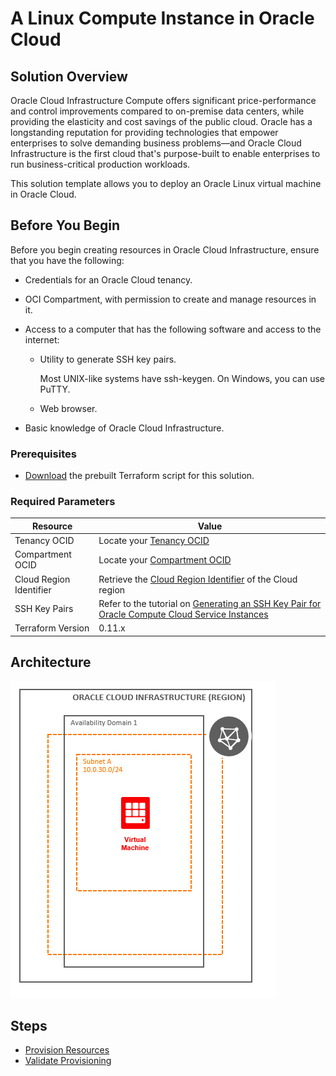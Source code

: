 # A Linux Compute Instance in Oracle Cloud

## Solution Overview

Oracle Cloud Infrastructure Compute offers significant price-performance and control improvements compared to on-premise data centers, while providing the elasticity and cost savings of the public cloud. Oracle has a longstanding reputation for providing technologies that empower enterprises to solve demanding business problems—and Oracle Cloud Infrastructure is the first cloud that's purpose-built to enable enterprises to run business-critical production workloads.

This solution template allows you to deploy an Oracle Linux virtual machine in Oracle Cloud.

## Before You Begin

Before you begin creating resources in Oracle Cloud Infrastructure, ensure that you have the following:

* Credentials for an Oracle Cloud tenancy.

* OCI Compartment, with permission to create and manage resources in it.

* Access to a computer that has the following software and access to the internet:

    * Utility to generate SSH key pairs.

      Most UNIX-like systems have ssh-keygen. On Windows, you can use PuTTY.

    * Web browser.

* Basic knowledge of Oracle Cloud Infrastructure.

### Prerequisites

* [Download](../scripts/terraform/resmgr/vcn-compute.zip) the prebuilt Terraform script for this solution.

### Required Parameters

| Resource       | Value |
|----------------|-------|
|Tenancy OCID    |Locate your [Tenancy OCID](https://docs.cloud.oracle.com/en-us/iaas/Content/General/Concepts/identifiers.htm)|
|Compartment OCID|Locate your [Compartment OCID](https://docs.cloud.oracle.com/en-us/iaas/Content/General/Concepts/identifiers.htm)|
|Cloud Region Identifier | Retrieve the [Cloud Region Identifier](https://docs.cloud.oracle.com/en-us/iaas/Content/General/Concepts/regions.htm) of the Cloud region|
|SSH Key Pairs   |Refer to the tutorial on [Generating an SSH Key Pair for Oracle Compute Cloud Service Instances](https://www.oracle.com/webfolder/technetwork/tutorials/obe/cloud/compute-iaas/generating_ssh_key/generate_ssh_key.html)|
|Terraform Version | 0.11.x|

## Architecture

![](./about-this/images/VM.png)

## Steps

- [Provision Resources](?lab=provision-resources)
- [Validate Provisioning](?lab=validate-provisioning)
